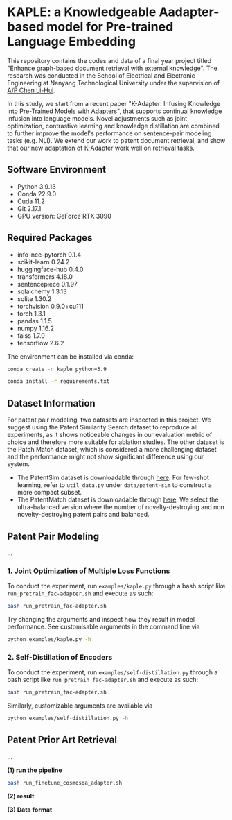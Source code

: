 # KAPLE: a Knowledgeable Aadapter-based model for Pre-trained Language Embedding
This repository contains the codes and data of a final year project titled "Enhance graph-based document retrieval with external knowledge". The research was conducted in the School of Electrical and Electronic Engineering at Nanyang Technological University under the supervision of [A/P Chen Li-Hui](https://dr.ntu.edu.sg/cris/rp/rp00969).

In this study, we start from a recent paper "K-Adapter: Infusing Knowledge into Pre-Trained Models with Adapters", that supports continual knowledge infusion into language models. Novel adjustments such as joint optimization, contrastive learning and knowledge distillation are combined to further improve the model's performance on sentence-pair modeling tasks (e.g. NLI). We extend our work to patent document retrieval, and show that our new adaptation of K-Adapter work well on retrieval tasks.

## Software Environment
- Python 3.9.13
- Conda 22.9.0
- Cuda 11.2
- Git 2.17.1
- GPU version: GeForce RTX 3090

## Required Packages
- info-nce-pytorch 0.1.4
- scikit-learn 0.24.2
- huggingface-hub 0.4.0
- transformers 4.18.0
- sentencepiece 0.1.97
- sqlalchemy 1.3.13
- sqlite 1.30.2
- torchvision 0.9.0+cu111
- torch 1.3.1
- pandas 1.1.5
- numpy 1.16.2
- faiss 1.7.0
- tensorflow 2.6.2

The environment can be installed via conda:
```bash
conda create -n kaple python=3.9
```
```bash
conda install -r requirements.txt
```
## Dataset Information
For patent pair modeling, two datasets are inspected in this project. We suggest using the Patent Similarity Search dataset to reproduce all experiments, as it shows noticeable changes in our evaluation metric of choice and therefore more suitable for ablation studies. The other dataset is the Patch Match dataset, which is considered a more challenging dataset and the performance might not show significant difference using our system.

- The PatentSim dataset is downloadable through [here](https://figshare.com/articles/corpus_tar_gz/7257194). For few-shot learning, refer to `util_data.py` under `data/patent-sim` to construct a more compact subset.
- The PatentMatch dataset is downloadable through [here](https://hpi.de/naumann/projects/web-science/paar-patent-analysis-and-retrieval/patentmatch.html). We select the ultra-balanced version where the number of novelty-destroying and non novelty-destroying patent pairs and balanced.

## Patent Pair Modeling
...
### 1. Joint Optimization of Multiple Loss Functions
To conduct the experiment, run `examples/kaple.py` through a bash script like `run_pretrain_fac-adapter.sh` and execute as such:
```bash
bash run_pretrain_fac-adapter.sh
```
Try changing the arguments and inspect how they result in model performance. See customisable arguments in the command line via
```bash
python examples/kaple.py -h
```
### 2. Self-Distillation of Encoders
To conduct the experiment, run `examples/self-distillation.py` through a bash script like `run_pretrain_fac-adapter.sh` and execute as such:
```bash
bash run_pretrain_fac-adapter.sh
```
Similarly, customizable arguments are available via
```bash
python examples/self-distillation.py -h
```

## Patent Prior Art Retrieval
...

**(1) run the pipeline**
```bash
bash run_finetune_cosmosqa_adapter.sh
```

**(2) result**



**(3) Data format**


